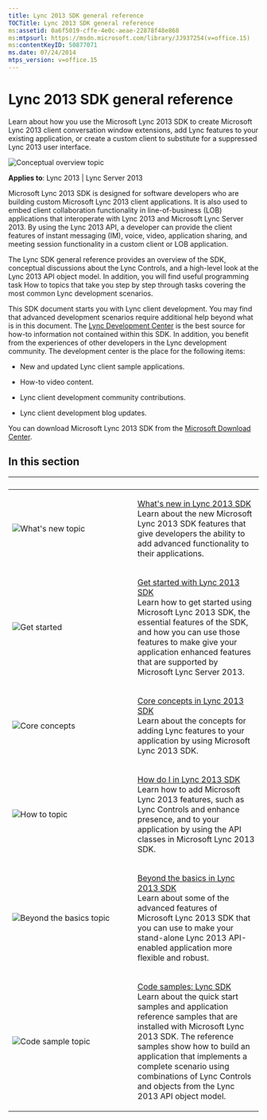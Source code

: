 ```yaml
---
title: Lync 2013 SDK general reference
TOCTitle: Lync 2013 SDK general reference
ms:assetid: 0a6f5019-cffe-4e0c-aeae-22878f48e868
ms:mtpsurl: https://msdn.microsoft.com/library/JJ937254(v=office.15)
ms:contentKeyID: 50877071
ms.date: 07/24/2014
mtps_version: v=office.15
---
```


# Lync 2013 SDK general reference

Learn about how you use the Microsoft Lync 2013 SDK to create Microsoft Lync 2013 client conversation window extensions, add Lync features to your existing application, or create a custom client to substitute for a suppressed Lync 2013 user interface.



![Conceptual overview topic](images/JJ937254.mod_icon_badge_conoverview(Office.15).png "Conceptual overview topic")

**Applies to**: Lync 2013 | Lync Server 2013

Microsoft Lync 2013 SDK is designed for software developers who are building custom Microsoft Lync 2013 client applications. It is also used to embed client collaboration functionality in line-of-business (LOB) applications that interoperate with Lync 2013 and Microsoft Lync Server 2013. By using the Lync 2013 API, a developer can provide the client features of instant messaging (IM), voice, video, application sharing, and meeting session functionality in a custom client or LOB application.

The Lync SDK general reference provides an overview of the SDK, conceptual discussions about the Lync Controls, and a high-level look at the Lync 2013 API object model. In addition, you will find useful programming task How to topics that take you step by step through tasks covering the most common Lync development scenarios.

This SDK document starts you with Lync client development. You may find that advanced development scenarios require additional help beyond what is in this document. The [Lync Development Center](http://go.microsoft.com/fwlink/?linkid=201840) is the best source for how-to information not contained within this SDK. In addition, you benefit from the experiences of other developers in the Lync development community. The development center is the place for the following items:

  - New and updated Lync client sample applications.

  - How-to video content.

  - Lync client development community contributions.

  - Lync client development blog updates.

You can download Microsoft Lync 2013 SDK from the [Microsoft Download Center](http://www.microsoft.com/download/details.aspx?id=30350).

## In this section

<table>
<colgroup>
<col style="width: 50%" />
<col style="width: 50%" />
</colgroup>
<thead>
<tr class="header">
<th><p></p></th>
<th><p></p></th>
</tr>
</thead>
<tbody>
<tr class="odd">
<td><p><img src="images/JJ937254.mod_icon_whatsnew_long(Office.15).png" title="What&#39;s new topic" alt="What&#39;s new topic" /></p></td>
<td><p><a href="what-s-new-in-lync-2013-sdk.md">What's new in Lync 2013 SDK</a><br />
Learn about the new Microsoft Lync 2013 SDK features that give developers the ability to add advanced functionality to their applications.</p></td>
</tr>
<tr class="even">
<td><p><img src="images/JJ937254.mod_icon_getstarted_long(Office.15).jpg" title="Get started" alt="Get started" /></p></td>
<td><p><a href="get-started-with-lync-2013-sdk.md">Get started with Lync 2013 SDK</a><br />
Learn how to get started using Microsoft Lync 2013 SDK, the essential features of the SDK, and how you can use those features to make give your application enhanced features that are supported by Microsoft Lync Server 2013.</p></td>
</tr>
<tr class="odd">
<td><p><img src="images/JJ933133.mod_icon_CoreConcepts_long(Office.15).png" title="Core concepts" alt="Core concepts" /></p></td>
<td><p><a href="core-concepts-in-lync-2013-sdk.md">Core concepts in Lync 2013 SDK</a><br />
Learn about the concepts for adding Lync features to your application by using Microsoft Lync 2013 SDK.</p></td>
</tr>
<tr class="even">
<td><p><img src="images/JJ937254.mod_icon_howto(Office.15).png" title="How to topic" alt="How to topic" /></p></td>
<td><p><a href="how-do-i-in-lync-2013-sdk.md">How do I in Lync 2013 SDK</a><br />
Learn how to add Microsoft Lync 2013 features, such as Lync Controls and enhance presence, and to your application by using the API classes in Microsoft Lync 2013 SDK.</p></td>
</tr>
<tr class="odd">
<td><p><img src="images/JJ937254.mod_icon_beyondbasics_long(Office.15).png" title="Beyond the basics topic" alt="Beyond the basics topic" /></p></td>
<td><p><a href="beyond-the-basics-in-lync-2013-sdk.md">Beyond the basics in Lync 2013 SDK</a><br />
Learn about some of the advanced features of Microsoft Lync 2013 SDK that you can use to make your stand-alone Lync 2013 API-enabled application more flexible and robust.</p></td>
</tr>
<tr class="even">
<td><p><img src="images/JJ937254.mod_icon_codesample_long(Office.15).png" title="Code sample topic" alt="Code sample topic" /></p></td>
<td><p><a href="code-samples-lync-sdk.md">Code samples: Lync SDK</a><br />
Learn about the quick start samples and application reference samples that are installed with Microsoft Lync 2013 SDK. The reference samples show how to build an application that implements a complete scenario using combinations of Lync Controls and objects from the Lync 2013 API object model.</p></td>
</tr>
</tbody>
</table>


